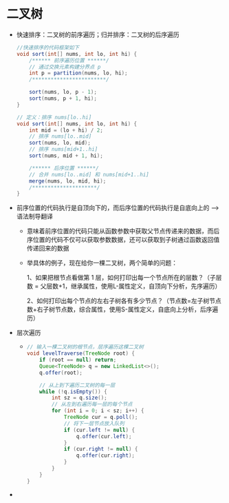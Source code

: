 # **二叉树**

- 快速排序：二叉树的前序遍历；归并排序：二叉树的后序遍历

  ```java
  //快速排序的代码框架如下
  void sort(int[] nums, int lo, int hi) {
      /****** 前序遍历位置 ******/
      // 通过交换元素构建分界点 p
      int p = partition(nums, lo, hi);
      /************************/
  
      sort(nums, lo, p - 1);
      sort(nums, p + 1, hi);
  }
  
  // 定义：排序 nums[lo..hi]
  void sort(int[] nums, int lo, int hi) {
      int mid = (lo + hi) / 2;
      // 排序 nums[lo..mid]
      sort(nums, lo, mid);
      // 排序 nums[mid+1..hi]
      sort(nums, mid + 1, hi);
  
      /****** 后序位置 ******/
      // 合并 nums[lo..mid] 和 nums[mid+1..hi]
      merge(nums, lo, mid, hi);
      /*********************/
  }
  ```

- 前序位置的代码执行是自顶向下的，而后序位置的代码执行是自底向上的 --> 语法制导翻译

  - 意味着前序位置的代码只能从函数参数中获取父节点传递来的数据，而后序位置的代码不仅可以获取参数数据，还可以获取到子树通过函数返回值传递回来的数据

  - 举具体的例子，现在给你一棵二叉树，两个简单的问题：

    1、如果把根节点看做第 1 层，如何打印出每一个节点所在的层数？（子层数 = 父层数+1，继承属性，使用L-属性定义，自顶向下分析，先序遍历）

    2、如何打印出每个节点的左右子树各有多少节点？（节点数=左子树节点数+右子树节点数，综合属性，使用S-属性定义，自底向上分析，后序遍历）

- 层次遍历

  - ````java
    // 输入一棵二叉树的根节点，层序遍历这棵二叉树
    void levelTraverse(TreeNode root) {
        if (root == null) return;
        Queue<TreeNode> q = new LinkedList<>();
        q.offer(root);
    
        // 从上到下遍历二叉树的每一层
        while (!q.isEmpty()) {
            int sz = q.size();
            // 从左到右遍历每一层的每个节点
            for (int i = 0; i < sz; i++) {
                TreeNode cur = q.poll();
                // 将下一层节点放入队列
                if (cur.left != null) {
                    q.offer(cur.left);
                }
                if (cur.right != null) {
                    q.offer(cur.right);
                }
            }
        }
    }
    
    ````

- 